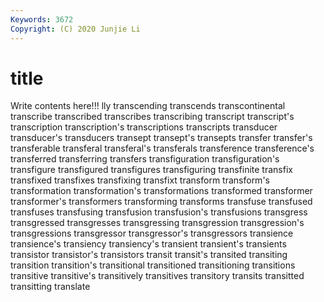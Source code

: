 ```yaml
---
Keywords: 3672
Copyright: (C) 2020 Junjie Li
---
```


# title

Write contents here!!!
lly 
transcending 
transcends 
transcontinental 
transcribe 
transcribed 
transcribes
transcribing 
transcript 
transcript's 
transcription 
transcription's 
transcriptions 
transcripts 
transducer 
transducer's 
transducers
transept 
transept's 
transepts 
transfer 
transfer's 
transferable 
transferal 
transferal's 
transferals 
transference
transference's 
transferred 
transferring 
transfers 
transfiguration 
transfiguration's 
transfigure 
transfigured 
transfigures 
transfiguring
transfinite 
transfix 
transfixed 
transfixes 
transfixing 
transfixt 
transform 
transform's 
transformation 
transformation's
transformations 
transformed 
transformer 
transformer's 
transformers 
transforming 
transforms 
transfuse 
transfused 
transfuses
transfusing 
transfusion 
transfusion's 
transfusions 
transgress 
transgressed 
transgresses 
transgressing 
transgression 
transgression's
transgressions 
transgressor 
transgressor's 
transgressors 
transience 
transience's 
transiency 
transiency's 
transient 
transient's
transients 
transistor 
transistor's 
transistors 
transit 
transit's 
transited 
transiting 
transition 
transition's
transitional 
transitioned 
transitioning 
transitions 
transitive 
transitive's 
transitively 
transitives 
transitory 
transits
transitted 
transitting 
translate 
